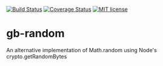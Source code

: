 [![Build Status](https://travis-ci.org/GaryB432/gb-random.svg?branch=master)](https://travis-ci.org/GaryB432/gb-random)
[![Coverage Status](https://coveralls.io/repos/github/GaryB432/gb-random/badge.svg?branch=master)](https://coveralls.io/github/GaryB432/gb-random?branch=master)
[![MIT license](http://img.shields.io/badge/license-MIT-brightgreen.svg)](http://opensource.org/licenses/MIT)

# gb-random
An alternative implementation of Math.random using Node's crypto.getRandomBytes
